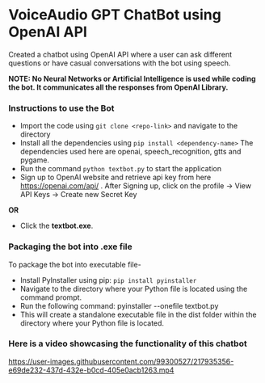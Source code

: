 <h1>VoiceAudio GPT ChatBot using OpenAI API</h1>

Created a chatbot using OpenAI API where a user can ask different questions or have casual conversations with the bot using speech.

<b> NOTE: No Neural Networks or Artificial Intelligence is used while coding the bot. It communicates all the responses from OpenAI Library.</b>

<h3> Instructions to use the Bot</h3>

- Import the code using ``git clone <repo-link>`` and navigate to the directory
- Install all the dependencies using ``pip install <dependency-name>``  The dependencies used here are openai, speech_recognition, gtts and pygame.
- Run the command ``python textbot.py`` to start the application
- Sign up to OpenAI website and retrieve api key from here https://openai.com/api/ . After Signing up, click on the profile -> View API Keys -> Create new Secret Key


<b>OR</b>

- Click the <b>textbot.exe</b>.

<h3> Packaging the bot into .exe file</h3>

To package the bot into executable file-

- Install PyInstaller using pip: ``pip install pyinstaller``
- Navigate to the directory where your Python file is located using the command prompt.
- Run the following command: pyinstaller --onefile textbot.py
- This will create a standalone executable file in the dist folder within the directory where your Python file is located.

<h3> Here is a video showcasing the functionality of this chatbot  </h3>



https://user-images.githubusercontent.com/99300527/217935356-e69de232-437d-432e-b0cd-405e0acb1263.mp4

